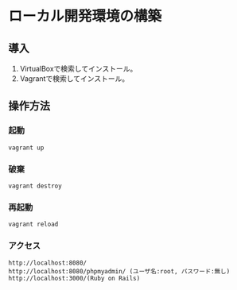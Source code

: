 # ローカル開発環境の構築
## 導入
1. VirtualBoxで検索してインストール。
1. Vagrantで検索してインストール。

## 操作方法
### 起動
```
vagrant up
```

### 破棄
```
vagrant destroy
```

### 再起動
```
vagrant reload
```

### アクセス
```
http://localhost:8080/
http://localhost:8080/phpmyadmin/ (ユーザ名:root, パスワード:無し)
http://localhost:3000/(Ruby on Rails)
```
